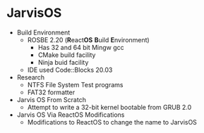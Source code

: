 # JarvisOS
- Build Environment
	- ROSBE 2.20 (**R**eact**OS** **B**uild **E**nvironment)
		- Has 32 and 64 bit Mingw gcc
		- CMake build facility
		- Ninja buid facility
	- IDE used Code::Blocks 20.03
- Research
	- NTFS File System Test programs
	- FAT32 formatter
- Jarvis OS From Scratch
	- Attempt to write a 32-bit kernel bootable from GRUB 2.0
- Jarvis OS Via ReactOS Modifications
	- Modifications to ReactOS to change the name to JarvisOS
